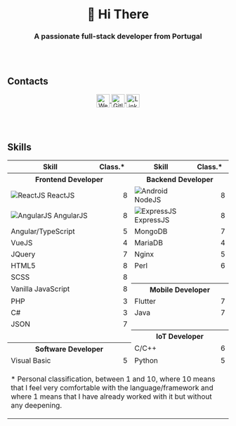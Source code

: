 <h1 align="center">👋 Hi There</h1>
<h3 align="center">A passionate full-stack developer from Portugal</h3>

<br/>
<br/>

<h2>Contacts</h2>

<p align="center">
    <a href="https://zeruns.com" target="blank">
        <img align="center" src="https://zeruns.pt/api/common/download/logos/web/svg" alt="Web" height="30" width="30" />
    </a>
    <a href="https://gitlab.com/gilpedrosa" target="blank">
        <img align="center" src="https://zeruns.pt/api/common/download/logos/gitlab/svg" alt="Gitlab" height="30" width="30" />
    </a>
    <a href="https://linkedin.com/in/gil-pedrosa" target="blank">
        <img align="center" src="https://zeruns.pt/api/common/download/logos/linkedin/svg" alt="Linkedin" height="30" width="30" />
    </a>
</p>

<br/>
<br/>

<h2>Skills</h2>

<table align="center">
    <tr>
        <th>Skill</th>
        <th>Class.*</th>
        <th>Skill</th>
        <th>Class.*</th>
    </tr>
    <tr>
        <th colspan="2">Frontend Developer</th>
        <th colspan="2">Backend Developer</th>
    </tr>
    <tr>
        <td>
            <img
                src="https://zeruns.pt/api/common/download/logos/owken/svg"
                alt="ReactJS"
            />
            ReactJS
        </td>
        <td align="right">8</td>
        <td>
            <img
                src="https://zeruns.pt/api/common/download/logos/owken/svg"
                alt="Android"
            />
            NodeJS
        </td>
        <td align="right">8</td>
    </tr>
    <tr>
        <td>
            <img
                src="https://zeruns.pt/api/common/download/logos/owken/svg"
                alt="AngularJS"
            /> AngularJS
        </td>
        <td align="right">8</td>
        <td>
            <img
                src="https://zeruns.pt/api/common/download/logos/owken/svg"
                alt="ExpressJS"
            /> ExpressJS
        </td>
        <td align="right">8</td>
    </tr>
    <tr>
        <td>Angular/TypeScript</td>
        <td align="right">5</td>
        <td>MongoDB</td>
        <td align="right">7</td>
    </tr>
    <tr>
        <td>VueJS</td>
        <td align="right">4</td>
        <td>MariaDB</td>
        <td align="right">4</td>
    </tr>
    <tr>
        <td>JQuery</td>
        <td align="right">7</td>
        <td>Nginx</td>
        <td align="right">5</td>
    </tr>
    <tr>
        <td>HTML5</td>
        <td align="right">8</td>
        <td>Perl</td>
        <td align="right">6</td>
    </tr>
    <tr>
        <td>SCSS</td>
        <td align="right">8</td>
        <td colspan="2"></td>
    </tr>
    <tr>
        <td>Vanilla JavaScript</td>
        <td align="right">8</td>
        <th colspan="2">Mobile Developer</th>
    </tr>
    <tr>
        <td>PHP</td>
        <td align="right">3</td>
        <td>Flutter</td>
        <td align="right">7</td>
    </tr>
    <tr>
        <td>C#</td>
        <td align="right">3</td>
        <td>Java</td>
        <td align="right">7</td>
    </tr>
    <tr>
        <td>JSON</td>
        <td align="right">7</td>
        <td colspan="2"></td>
    </tr>
    <tr>
        <td colspan="2"></td>
        <th colspan="2">IoT Developer</th>
    </tr>
    <tr>
        <th colspan="2">Software Developer</th>
        <td>C/C++</td>
        <td align="right">6</td>
    </tr>
    <tr>
        <td>Visual Basic</td>
        <td align="right">5</td>
        <td>Python</td>
        <td align="right">5</td>
    </tr>
    <tr>
        <td colspan="4">
            <p></p>
            <p>
                * Personal classification, between 1 and 10, where 10 means that I feel very comfortable with the language/framework and where 1 means that I have already worked with it but without any deepening.
            </p>
        </th>
    </tr>
</table>
